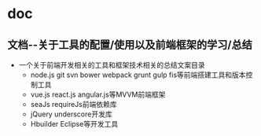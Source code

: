 ﻿# doc
文档--关于工具的配置/使用以及前端框架的学习/总结
----------
* 一个关于前端开发相关的工具和框架技术相关的总结文案目录
    * node.js git svn bower webpack grunt gulp fis等前端搭建工具和版本控制工具
    * vue.js react.js angular.js等MVVM前端框架
    * seaJs requireJs前端依赖库
    * jQuery underscore开发库
    * Hbuilder Eclipse等开发工具